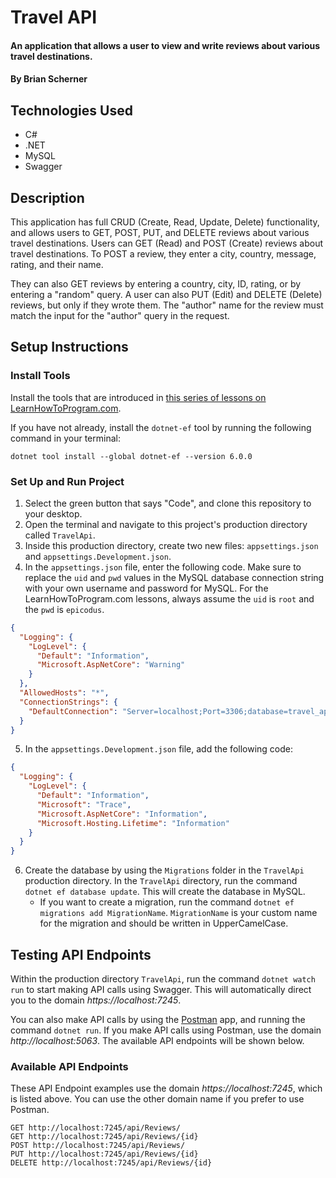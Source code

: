 # Travel API

#### An application that allows a user to view and write reviews about various travel destinations.

#### By Brian Scherner

## Technologies Used

* C#
* .NET
* MySQL
* Swagger

## Description

This application has full CRUD (Create, Read, Update, Delete) functionality, and allows users to GET, POST, PUT, and DELETE reviews about various travel destinations. Users can GET (Read) and POST (Create) reviews about travel destinations. To POST a review, they enter a city, country, message, rating, and their name.

They can also GET reviews by entering a country, city, ID, rating, or by entering a "random" query. A user can also PUT (Edit) and DELETE (Delete) reviews, but only if they wrote them. The "author" name for the review must match the input for the "author" query in the request.

## Setup Instructions

### Install Tools

Install the tools that are introduced in [this series of lessons on LearnHowToProgram.com](https://old.learnhowtoprogram.com/fidgetech-3-c-and-net/3-0-lessons-1-5-getting-started-with-c/3-0-0-01-welcome-to-c).

If you have not already, install the `dotnet-ef` tool by running the following command in your terminal:

```
dotnet tool install --global dotnet-ef --version 6.0.0
```

### Set Up and Run Project

1. Select the green button that says "Code", and clone this repository to your desktop.
2. Open the terminal and navigate to this project's production directory called `TravelApi`.
2. Inside this production directory, create two new files: `appsettings.json` and `appsettings.Development.json`.
4. In the `appsettings.json` file, enter the following code. Make sure to replace the `uid` and `pwd` values in the MySQL database connection string with your own username and password for MySQL. For the LearnHowToProgram.com lessons, always assume the `uid` is `root` and the `pwd` is `epicodus`.

```json
{
  "Logging": {
    "LogLevel": {
      "Default": "Information",
      "Microsoft.AspNetCore": "Warning"
    }
  },
  "AllowedHosts": "*",
  "ConnectionStrings": {
    "DefaultConnection": "Server=localhost;Port=3306;database=travel_api;uid=root;pwd=epicodus;"
  }
}
```

5. In the `appsettings.Development.json` file, add the following code:

```json
{
  "Logging": {
    "LogLevel": {
      "Default": "Information",
      "Microsoft": "Trace",
      "Microsoft.AspNetCore": "Information",
      "Microsoft.Hosting.Lifetime": "Information"
    }
  }
}
```

6. Create the database by using the `Migrations` folder in the `TravelApi` production directory. In the `TravelApi` directory, run the command `dotnet ef database update`. This will create the database in MySQL.
    * If you want to create a migration, run the command `dotnet ef migrations add MigrationName`. `MigrationName` is your custom name for the migration and should be written in UpperCamelCase.

## Testing API Endpoints

Within the production directory `TravelApi`, run the command `dotnet watch run` to start making API calls using Swagger. This will automatically direct you to the domain _https://localhost:7245_.

You can also make API calls by using the [Postman](https://www.postman.com/) app, and running the command `dotnet run`. If you make API calls using Postman, use the domain _http://localhost:5063_. The available API endpoints will be shown below.

### Available API Endpoints

These API Endpoint examples use the domain _https://localhost:7245_, which is listed above. You can use the other domain name if you prefer to use Postman.

```
GET http://localhost:7245/api/Reviews/
GET http://localhost:7245/api/Reviews/{id}
POST http://localhost:7245/api/Reviews/
PUT http://localhost:7245/api/Reviews/{id}
DELETE http://localhost:7245/api/Reviews/{id}
```

